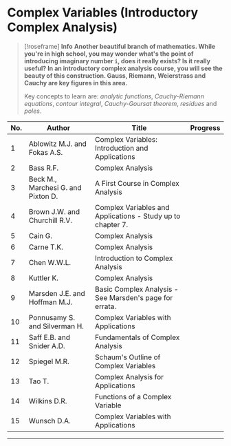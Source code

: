 # Complex Variables (Introductory Complex Analysis)

> [!roseframe] **Info**
> **Another beautiful branch of mathematics. While you're in high school, you may wonder what's the point of introducing imaginary number `i`, does it really exists? Is it really useful? In an introductory complex analysis course, you will see the beauty of this construction. Gauss, Riemann, Weierstrass and Cauchy are key figures in this area.**
> 
> Key concepts to learn are: *analytic functions*, *Cauchy-Riemann equations*, *contour integral*, *Cauchy-Goursat theorem*, *residues* and *poles*.

| No.    | Author                             | Title                                                       | Progress |
| ------ | ---------------------------------- | ----------------------------------------------------------- | -------- |
| 1      | Ablowitz M.J. and Fokas A.S.       | Complex Variables: Introduction and Applications            |          |
| 2      | Bass R.F.                          | Complex Analysis                                            |          |
| 3      | Beck M., Marchesi G. and Pixton D. | A First Course in Complex Analysis                          |          |
| 4      | Brown J.W. and Churchill R.V.      | Complex Variables and Applications - Study up to chapter 7. |          |
| 5      | Cain G.                            | Complex Analysis                                            |          |
| 6      | Carne T.K.                         | Complex Analysis                                            |          |
| 7      | Chen W.W.L.                        | Introduction to Complex Analysis                            |          |
| 8      | Kuttler K.                         | Complex Analysis                                            |          |
| 9      | Marsden J.E. and Hoffman M.J.      | Basic Complex Analysis - See Marsden's page for errata.     |          |
| 10     | Ponnusamy S. and Silverman H.      | Complex Variables with Applications                         |          |
| 11     | Saff E.B. and Snider A.D.          | Fundamentals of Complex Analysis                            |          |
| 12     | Spiegel M.R.                       | Schaum's Outline of Complex Variables                       |          |
| 13     | Tao T.                             | Complex Analysis for Applications                           |          |
| 14 | Wilkins D.R.                   | Functions of a Complex Variable                         |          |
| 15 | Wunsch D.A.                    | Complex Variables with Applications                     |          |

---

